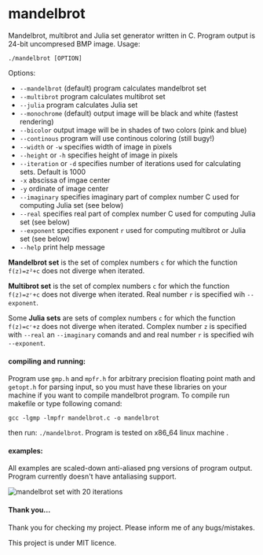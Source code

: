 # mandelbrot
Mandelbrot, multibrot and Julia set generator written in C. Program output is 24-bit uncompresed BMP image. Usage: 
```
./mandelbrot [OPTION]
```

Options:

* `--mandelbrot` (default) program calculates mandelbrot set
* `--multibrot` program calculates multibrot set
* `--julia` program calculates Julia set
* `--monochrome` (default) output image will be black and white (fastest rendering)
* `--bicolor` output image will be in shades of two colors (pink and blue)
* `--continous` program will use continous coloring (still bugy!)
* `--width` or `-w` specifies width of image in pixels
* `--height` or `-h` specifies height of image in pixels
* `--iteration` or `-d` specifies number of iterations used for calculating sets. Default is 1000
* `-x` abscissa of imgae center 
* `-y` ordinate of image center
* `--imaginary` specifies imaginary part of complex number C used for computing Julia set (see below)
* `--real` specifies real part of complex number C used for computing Julia set (see below)
* `--exponent` specifies exponent `r` used for computing multibrot or Julia set (see below)
* `--help` print help message


**Mandelbrot set** is the set of complex numbers `c` for which the function `f(z)=z²+c` does not diverge when iterated.

**Multibrot set** is the set of complex numbers `c` for which the function `f(z)=zʳ+c` does not diverge when iterated. Real number `r` is specified wih  `--exponent`.

Some **Julia sets** are sets of complex numbers `c` for which the function `f(z)=cʳ+z` does not diverge when iterated. Complex number `z` is specified with `--real` an `--imaginary` comands and and real number `r` is specified wih `--exponent`.


#### compiling and running:
Program use `gmp.h` and `mpfr.h` for arbitrary precision floating point math and `getopt.h` for parsing input, so you must have these libraries on your machine if you want to compile mandelbrot program. To compile run makefile or type following comand:
```
gcc -lgmp -lmpfr mandelbrot.c -o mandelbrot
```
then run: `./mandelbrot`. Program is tested on x86_64 linux machine . 

#### examples:
All examples are scaled-down anti-aliased png versions of program output. Program currently doesn't have antaliasing support.

![mandelbrot set with 20 iterations](https://raw.githubusercontent.com/ubavic/mandelbrot/master/examples/mandelbrot.png)

#### Thank you...
Thank you for checking my project. Please inform me of any bugs/mistakes.

This project is under MIT licence.




